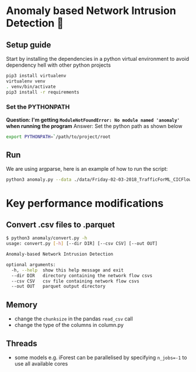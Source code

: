 # Anomaly based Network Intrusion Detection :bug:

## Setup guide
Start by installing the dependencies in a python virtual environment to avoid dependency hell with other python projects

```bash
pip3 install virtualenv
virtualenv venv
. venv/bin/activate
pip3 install -r requirements
```

### Set the PYTHONPATH
**Question: I'm getting `ModuleNotFoundError: No module named 'anomaly'` when running the program**
Answer: Set the python path as shown below
```bash
export PYTHONPATH=`/path/to/project/root
```

## Run
We are using argparse, here is an example of how to run the script:
```bash
python3 anomaly.py --data ./data/Friday-02-03-2018_TrafficForML_CICFlowMeter.csv
```

# Key performance modifications

## Convert .csv files to .parquet

```bash
$ python3 anomaly/convert.py -h
usage: convert.py [-h] [--dir DIR] [--csv CSV] [--out OUT]

Anomaly-based Network Intrusion Detection

optional arguments:
  -h, --help  show this help message and exit
  --dir DIR   directory containing the network flow csvs
  --csv CSV   csv file containing network flow csvs
  --out OUT   parquet output directory
```

## Memory
* change the `chunksize` in the pandas `read_csv` call
* change the type of the columns in column.py

## Threads
* some models e.g. iForest can be parallelised by specifying `n_jobs=-1` to use all available cores